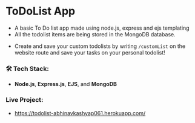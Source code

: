 # ToDoList App
- A basic To Do list app made using node.js, express and ejs templating
- All the todolist items are being stored in the MongoDB database.
<!-- home image -->
- Create and save your custom todolists by writing `/customList` on the website route and save your tasks on your personal todolist!
<!-- customList image -->

### 🛠 Tech Stack:
- **Node.js**, **Express.js**, **EJS**, and **MongoDB**

### Live Project:
- https://todolist-abhinavkashyap061.herokuapp.com/
